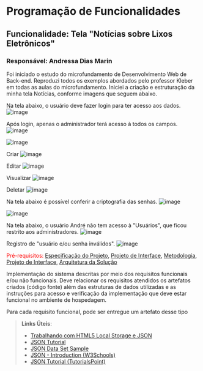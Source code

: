# Programação de Funcionalidades


## Funcionalidade: Tela "Notícias sobre Lixos Eletrônicos"

### Responsável: Andressa Dias Marin

Foi iniciado o estudo do microfundamento de Desenvolvimento Web de Back-end. Reproduzi todos os exemplos abordados pelo professor Kleber em todas as aulas do microfundamento. Iniciei a criação e estruturação da minha tela Notícias, conforme imagens que seguem abaixo.

Na tela abaixo, o usuário deve fazer login para ter acesso aos dados.
![image](https://github.com/user-attachments/assets/42e3aa4f-6020-42b1-af4f-a8105d535bc4)


Após login, apenas o administrador terá acesso à todos os campos.
![image](https://github.com/user-attachments/assets/2dcd4ff1-b56b-4b01-9439-f731ceb2c597)

![image](https://github.com/user-attachments/assets/566b4ded-c6ab-47c9-a8e4-572281f48d66)

Criar
![image](https://github.com/user-attachments/assets/762ca423-8f4a-4855-9814-a1bfa1bab85d)

Editar
![image](https://github.com/user-attachments/assets/a2a4fecf-ed3d-4c66-b1bf-580c51949249)

Visualizar
![image](https://github.com/user-attachments/assets/b0e9822a-880b-4f2e-b1d9-a31186d21328)

Deletar
![image](https://github.com/user-attachments/assets/62ccb867-a674-4275-b585-b9f194c7e928)


Na tela abaixo é possível conferir a criptografia das senhas.
![image](https://github.com/user-attachments/assets/bdda7cdb-54dc-4132-836f-b55c84760dd7)

![image](https://github.com/user-attachments/assets/820c9c91-d6ce-48bc-b555-4bc0c70a1948)

Na tela abaixo, o usuário André não tem acesso à "Usuários", que ficou restrito aos administradores.
![image](https://github.com/user-attachments/assets/96cc6e3a-719b-4706-a90a-9812bcee5bf1)

Registro de "usuário e/ou senha inválidos".
![image](https://github.com/user-attachments/assets/de8f596a-31ed-4d3a-8c36-83a9cc3f440e)






































<span style="color:red">Pré-requisitos: <a href="2-Especificação do Projeto.md"> Especificação do Projeto</a></span>, <a href="3-Projeto de Interface.md"> Projeto de Interface</a>, <a href="4-Metodologia.md"> Metodologia</a>, <a href="3-Projeto de Interface.md"> Projeto de Interface</a>, <a href="5-Arquitetura da Solução.md"> Arquitetura da Solução</a>

Implementação do sistema descritas por meio dos requisitos funcionais e/ou não funcionais. Deve relacionar os requisitos atendidos os artefatos criados (código fonte) além das estruturas de dados utilizadas e as instruções para acesso e verificação da implementação que deve estar funcional no ambiente de hospedagem.

Para cada requisito funcional, pode ser entregue um artefato desse tipo

> **Links Úteis**:
>
> - [Trabalhando com HTML5 Local Storage e JSON](https://www.devmedia.com.br/trabalhando-com-html5-local-storage-e-json/29045)
> - [JSON Tutorial](https://www.w3resource.com/JSON)
> - [JSON Data Set Sample](https://opensource.adobe.com/Spry/samples/data_region/JSONDataSetSample.html)
> - [JSON - Introduction (W3Schools)](https://www.w3schools.com/js/js_json_intro.asp)
> - [JSON Tutorial (TutorialsPoint)](https://www.tutorialspoint.com/json/index.htm)
